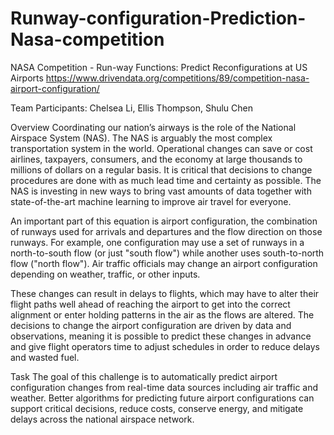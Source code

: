 # Runway-configuration-Prediction-Nasa-competition
NASA Competition - Run-way Functions: Predict Reconfigurations at US Airports
https://www.drivendata.org/competitions/89/competition-nasa-airport-configuration/

Team Participants: Chelsea Li, Ellis Thompson, Shulu Chen

Overview
Coordinating our nation’s airways is the role of the National Airspace System (NAS). The NAS is arguably the most complex transportation system in the world. Operational changes can save or cost airlines, taxpayers, consumers, and the economy at large thousands to millions of dollars on a regular basis. It is critical that decisions to change procedures are done with as much lead time and certainty as possible. The NAS is investing in new ways to bring vast amounts of data together with state-of-the-art machine learning to improve air travel for everyone.

An important part of this equation is airport configuration, the combination of runways used for arrivals and departures and the flow direction on those runways. For example, one configuration may use a set of runways in a north-to-south flow (or just "south flow") while another uses south-to-north flow ("north flow"). Air traffic officials may change an airport configuration depending on weather, traffic, or other inputs.

These changes can result in delays to flights, which may have to alter their flight paths well ahead of reaching the airport to get into the correct alignment or enter holding patterns in the air as the flows are altered. The decisions to change the airport configuration are driven by data and observations, meaning it is possible to predict these changes in advance and give flight operators time to adjust schedules in order to reduce delays and wasted fuel.

Task
The goal of this challenge is to automatically predict airport configuration changes from real-time data sources including air traffic and weather. Better algorithms for predicting future airport configurations can support critical decisions, reduce costs, conserve energy, and mitigate delays across the national airspace network.
